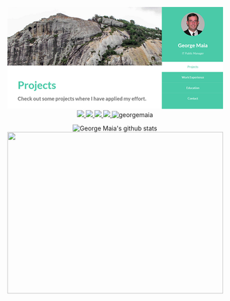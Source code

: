 <p align="center">

  <a href="https://georgemaia.github.io/" target="_blank">
    <img src="screenshot.png" width="495" height="234">
  </a>
  <br/>
  <a href="https://www.linkedin.com/in/georgemaia/">
    <img src="https://img.shields.io/badge/-LinkedIn-blue?style=flat-square&logo=Linkedin&logoColor=white&link=https://www.linkedin.com/in/georgemaia/">
  </a>
  
  <a href="https://t.me/Georgemaia">
    <img src="https://img.shields.io/badge/-Telegram-1ca0f1?style=flat-square&labelColor=1ca0f1&logo=telegram&logoColor=white&link=https://t.me/Georgemaia)">  
  </a>

  <a href="https://github.com/georgemaia">
    <img src="https://img.shields.io/github/followers/georgemaia?label=follow&style=social">  
  </a>
 
  <a href="https://www.instagram.com/georgemaia">
    <img src="https://img.shields.io/badge/Instagram-%23E4405F.svg?&style=flat-square&logo=instagram&logoColor=white">
  </a>

  <img src="https://komarev.com/ghpvc/?username=georgemaia" alt="georgemaia" />
</p>

<div align = "center">
  <img src= "https://github-readme-stats.vercel.app/api?username=georgemaia&show_icons=true&count_private=true&hide_border=true&theme=radical" alt="George Maia's github stats" width="495" height="195">

  <img src="https://wakatime.com/share/@georgemaia/3c47d818-c2ce-440c-a2c1-7d837cb401a3.png"  width="495" height="371" />
</div>


<!--
**georgemaia/georgemaia** is a ✨ _special_ ✨ repository because its `README.md` (this file) appears on your GitHub profile.

Here are some ideas to get you started:

- 🔭 I’m currently working on ...
- 🌱 I’m currently learning ...
- 👯 I’m looking to collaborate on ...
- 🤔 I’m looking for help with ...
- 💬 Ask me about ...
- 📫 How to reach me: ...
- 😄 Pronouns: ...
- ⚡ Fun fact: ...
-->
